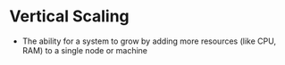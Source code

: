 # Vertical Scaling

- The ability for a system to grow by adding more resources (like CPU, RAM) to a single node or machine
